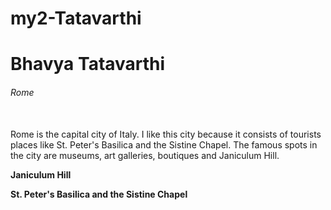 # my2-Tatavarthi
# Bhavya Tatavarthi
###### Rome
<br> Rome is the capital city of Italy. I like this city because it consists of tourists places like St. Peter's Basilica and the Sistine Chapel. The famous spots in the city are museums, art galleries, boutiques and Janiculum Hill.<br>

**Janiculum Hill**<br>

**St. Peter's Basilica and the Sistine Chapel**


